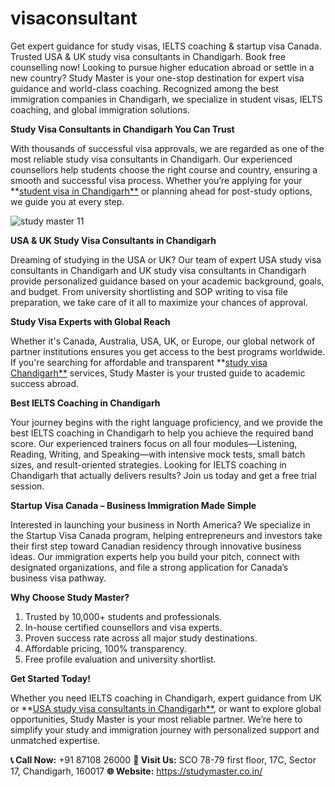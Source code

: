 # visaconsultant
Get expert guidance for study visas, IELTS coaching &amp; startup visa Canada. Trusted USA &amp; UK study visa consultants in Chandigarh. Book free counselling now!
Looking to pursue higher education abroad or settle in a new country? Study Master is your one-stop destination for expert visa guidance and world-class coaching. Recognized among the best immigration companies in Chandigarh, we specialize in student visas, IELTS coaching, and global immigration solutions.

**Study Visa Consultants in Chandigarh You Can Trust**

With thousands of successful visa approvals, we are regarded as one of the most reliable study visa consultants in Chandigarh. Our experienced counsellors help students choose the right course and country, ensuring a smooth and successful visa process. Whether you’re applying for your **[student visa in Chandigarh**](https://studymaster.co.in/) or planning ahead for post-study options, we guide you at every step.

![study master 11](https://github.com/user-attachments/assets/9c2eebce-128d-4848-a408-7119e2163423)

**USA & UK Study Visa Consultants in Chandigarh**

Dreaming of studying in the USA or UK? Our team of expert USA study visa consultants in Chandigarh and UK study visa consultants in Chandigarh provide personalized guidance based on your academic background, goals, and budget. From university shortlisting and SOP writing to visa file preparation, we take care of it all to maximize your chances of approval.

**Study Visa Experts with Global Reach**

Whether it's Canada, Australia, USA, UK, or Europe, our global network of partner institutions ensures you get access to the best programs worldwide. If you're searching for affordable and transparent **[study visa Chandigarh**](https://studymaster.co.in/) services, Study Master is your trusted guide to academic success abroad.

**Best IELTS Coaching in Chandigarh**

Your journey begins with the right language proficiency, and we provide the best IELTS coaching in Chandigarh to help you achieve the required band score. Our experienced trainers focus on all four modules—Listening, Reading, Writing, and Speaking—with intensive mock tests, small batch sizes, and result-oriented strategies. Looking for IELTS coaching in Chandigarh that actually delivers results? Join us today and get a free trial session.

**Startup Visa Canada – Business Immigration Made Simple**

Interested in launching your business in North America? We specialize in the Startup Visa Canada program, helping entrepreneurs and investors take their first step toward Canadian residency through innovative business ideas. Our immigration experts help you build your pitch, connect with designated organizations, and file a strong application for Canada’s business visa pathway.

**Why Choose Study Master?**

1. Trusted by 10,000+ students and professionals.
2. In-house certified counsellors and visa experts.
3. Proven success rate across all major study destinations.
4. Affordable pricing, 100% transparency.
5. Free profile evaluation and university shortlist.
 
**Get Started Today!**

Whether you need IELTS coaching in Chandigarh, expert guidance from UK or **[USA study visa consultants in Chandigarh**](https://studymaster.co.in/study-in-usa/), or want to explore global opportunities, Study Master is your most reliable partner. We’re here to simplify your study and immigration journey with personalized support and unmatched expertise.

**📞 Call Now:** +91 87108 26000
**📍 Visit Us:** SCO 78-79 first floor, 17C, Sector 17, Chandigarh, 160017
**🌐 Website:** https://studymaster.co.in/
